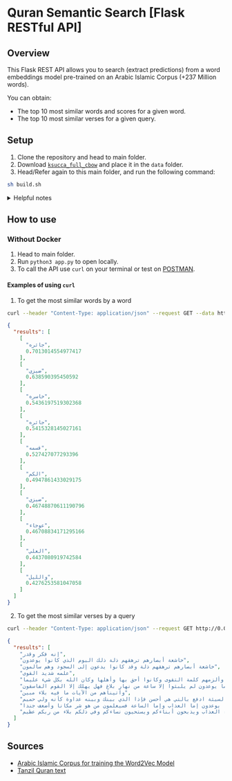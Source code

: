 # Quran Semantic Search [Flask RESTful API]

## Overview 

This Flask REST API allows you to search (extract predictions) from a word embeddings model pre-trained on an Arabic Islamic Corpus (+237 Million words).

You can obtain:
* The top 10 most similar words and scores for a given word.
* The top 10 most similar verses for a given query.

## Setup

1. Clone the repository and head to main folder.
2. Download [`ksucca_full_cbow`](https://drive.google.com/u/0/uc?id=1rZiOKy71Z_WycxnOG9bwrNoAc4ziGo_n) and place it in the `data` folder.
3. Head/Refer again to this main folder, and run the following command:
```bash
sh build.sh
```
<details> <summary>Helpful notes</summary>

* The bash file will require Python3 and the package installer for Python (pip) to run.

* Refering/Heading means to `cd` into the folder on your terminal.
</details>

## How to use 

### Without Docker

1. Head to main folder.
2. Run `python3 app.py` to open locally.
3. To call the API use `curl` on your terminal or test on [POSTMAN](https://www.postman.com/).

#### Examples of using `curl`

1. To get the most similar words by a word
```bash
curl --header "Content-Type: application/json" --request GET --data http://0.0.0.0:5000/similar-word/ضيزى
```
```json
{
  "results": [
    [
      "جائره", 
      0.7013014554977417
    ], 
    [
      "ضيزي", 
      0.638590395450592
    ], 
    [
      "خاسره", 
      0.5436197519302368
    ], 
    [
      "جائره", 
      0.5415328145027161
    ], 
    [
      "قسمه", 
      0.527427077293396
    ], 
    [
      "الكم", 
      0.4947861433029175
    ], 
    [
      "ضيزي", 
      0.46748870611190796
    ], 
    [
      "عوجاء", 
      0.46708834171295166
    ], 
    [
      "العلي", 
      0.4437080919742584
    ], 
    [
      "والليل", 
      0.4276253581047058
    ]
  ]
}
```

2. To get the most similar verses by a query
```bash
curl --header "Content-Type: application/json" --request GET http://0.0.0.0:5000/similar-verse/شجاعة
```
```json
{
  "results": [
    "إنه فكر وقدر", 
    "خاشعة أبصارهم ترهقهم ذلة ذلك اليوم الذي كانوا يوعدون", 
    "خاشعة أبصارهم ترهقهم ذلة وقد كانوا يدعون إلى السجود وهم سالمون", 
    "علمه شديد القوى", 
    "إذ جعل الذين كفروا في قلوبهم الحمية حمية الجاهلية فأنزل الله سكينته على رسوله وعلى المؤمنين وألزمهم كلمة التقوى وكانوا أحق بها وأهلها وكان الله بكل شيء عليما", 
    "فاصبر كما صبر أولو العزم من الرسل ولا تستعجل لهم كأنهم يوم يرون ما يوعدون لم يلبثوا إلا ساعة من نهار بلاغ فهل يهلك إلا القوم الفاسقون", 
    "وآتيناهم من الآيات ما فيه بلاء مبين", 
    "ولا تستوي الحسنة ولا السيئة ادفع بالتي هي أحسن فإذا الذي بينك وبينه عداوة كأنه ولي حميم", 
    "قل من كان في الضلالة فليمدد له الرحمن مدا حتى إذا رأوا ما يوعدون إما العذاب وإما الساعة فسيعلمون من هو شر مكانا وأضعف جندا", 
    "وإذ قال موسى لقومه اذكروا نعمة الله عليكم إذ أنجاكم من آل فرعون يسومونكم سوء العذاب ويذبحون أبناءكم ويستحيون نساءكم وفي ذلكم بلاء من ربكم عظيم"
  ]
}
```

## Sources
* [Arabic Islamic Corpus for training the Word2Vec Model](https://github.com/EyadMShokry/SearchQuranByTopic#word2vec-model)
* [Tanzil Quran text](https://tanzil.net/download/)
